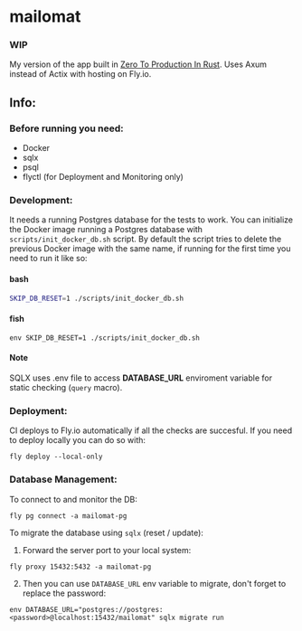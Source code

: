 # mailomat
### WIP

My version of the app built in [Zero To Production In Rust](https://www.zero2prod.com). 
Uses Axum instead of Actix with hosting on Fly.io.

## Info: 

### Before running you need: 
- Docker
- sqlx
- psql
- flyctl (for Deployment and Monitoring only)

### Development: 
 It needs a running Postgres database for the tests to work. 
 You can initialize the Docker image running a Postgres database with `scripts/init_docker_db.sh` script.
 By default the script tries to delete the previous Docker image with the same name, 
if running for the first time you need to run it like so:
#### bash
```sh
SKIP_DB_RESET=1 ./scripts/init_docker_db.sh
```
#### fish
```fish
env SKIP_DB_RESET=1 ./scripts/init_docker_db.sh
```

#### Note
SQLX uses .env file to access **DATABASE_URL** enviroment variable for static checking (`query` macro).

### Deployment: 
CI deploys to Fly.io automatically if all the checks are succesful.
If you need to deploy locally you can do so with:
```fish
fly deploy --local-only
```

### Database Management: 
To connect to and monitor the DB:
```fish
fly pg connect -a mailomat-pg
```

To migrate the database using `sqlx` (reset / update):
1. Forward the server port to your local system: 
```fish
fly proxy 15432:5432 -a mailomat-pg
```
2. Then you can use `DATABASE_URL` env variable to migrate, don't forget to replace the password:
```fish
env DATABASE_URL="postgres://postgres:<password>@localhost:15432/mailomat" sqlx migrate run
```
